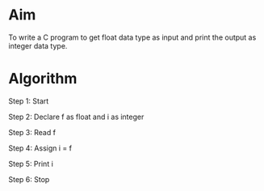 # Aim
To write a C program to get float data type as input and print the output as integer data type.

# Algorithm

Step 1: Start

Step 2: Declare f as float and i as integer 

Step 3: Read f

Step 4: Assign i = f

Step 5: Print i

Step 6: Stop
